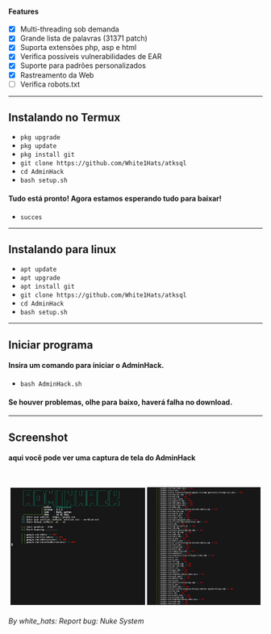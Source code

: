 #### Features
- [x] Multi-threading sob demanda
- [x] Grande lista de palavras (31371 patch)
- [x] Suporta extensões php, asp e html
- [x] Verifica possíveis vulnerabilidades de EAR
- [x] Suporte para padrões personalizados
- [x] Rastreamento da Web
- [ ] Verifica robots.txt

---
## Instalando no Termux

* `pkg upgrade`
* `pkg update`
* `pkg install git`
* `git clone https://github.com/White1Hats/atksql`
* `cd AdminHack`
* `bash setup.sh`

#### Tudo está pronto! Agora estamos esperando tudo para baixar!
 * `succes`

---
## Instalando para linux

* `apt update`
* `apt upgrade`
* `apt install git`
* `git clone https://github.com/White1Hats/atksql`
* `cd AdminHack`
* `bash setup.sh`

---
## Iniciar programa
#### Insira um comando para iniciar o AdminHack.

* `bash AdminHack.sh`

#### Se houver problemas, olhe para baixo, haverá falha no download.
---


## Screenshot

#### aqui você pode ver uma captura de tela do AdminHack
<br>
<p align="center">
<img width="53.0%" src="src/IMG_20210809_124540.jpg"/> 
<img width="44.5%" src="src/IMG_20210814_122526.jpg"/>
</p>


###### By white_hats: Report bug: Nuke System
